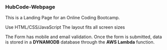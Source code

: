<h3 id="hubcode-webpage">HubCode-Webpage</h3>
<p>This is a Landing Page for an Online Coding Bootcamp.</p>
<p>Use HTML/CSS/JavaScript
The layout fits all screen sizes</p>
<p>The Form has mobile and email validation.
Once the form is submitted, data is stored in a <b>DYNAMODB</b> database through the <b>AWS Lambda</b> function. </p>
